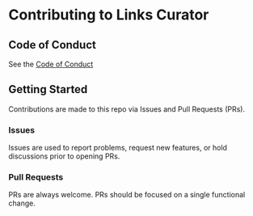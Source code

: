 # Contributing to Links Curator

## Code of Conduct

See the [Code of Conduct](./CODE_OF_CONDUCT.md)

## Getting Started

Contributions are made to this repo via Issues and Pull Requests (PRs).

### Issues

Issues are used to report problems, request new features, or hold discussions prior to opening PRs.

### Pull Requests

PRs are always welcome. PRs should be focused on a single functional change.
